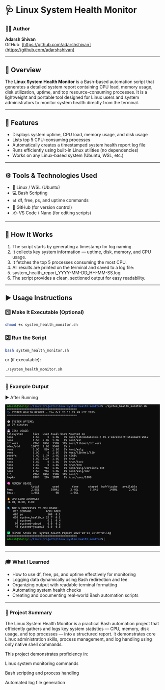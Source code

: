 # 🩺 Linux System Health Monitor

### 👨‍💻 Author
**Adarsh Shivan**<br>GitHub: [https://github.com/adarshshivan](https://github.com/adarshshivan)

---

## 📘 Overview
The **Linux System Health Monitor** is a Bash-based automation script that generates a detailed system report containing CPU load, memory usage, disk utilization, uptime, and top resource-consuming processes.
It is a lightweight and portable tool designed for Linux users and system administrators to monitor system health directly from the terminal.

---

## 🧰 Features
- Displays system uptime, CPU load, memory usage, and disk usage
- Lists top 5 CPU-consuming processes
- Automatically creates a timestamped system health report log file
- Runs efficiently using built-in Linux utilities (no dependencies)
- Works on any Linux-based system (Ubuntu, WSL, etc.)

---

## ⚙️ Tools & Technologies Used
- 🐧 Linux / WSL (Ubuntu)
- 💻 Bash Scripting
- 📊 df, free, ps, and uptime commands
- 🧾 GitHub (for version control)
- ✍️ VS Code / Nano (for editing scripts)

---

## 🧩 How It Works
1. The script starts by generating a timestamp for log naming.
2. It collects key system information — uptime, disk, memory, and CPU usage.
3. It fetches the top 5 processes consuming the most CPU.
4. All results are printed on the terminal and saved to a log file:
5. system_health_report_YYYY-MM-DD_HH-MM-SS.log
6. The script provides a clean, sectioned output for easy readability.

---

## ▶️ Usage Instructions

### 1️⃣ Make It Executable (Optional)
```bash
chmod +x system_health_monitor.sh
```

### 2️⃣ Run the Script
```bash
bash system_health_monitor.sh
```

or (if executable):

```bash
./system_health_monitor.sh
```

---

### 📂 Example Output

▶️ After Running

![After Output Screenshot](./images/health.png)

---

### 🎓 What I Learned

- How to use df, free, ps, and uptime effectively for monitoring
- Logging data dynamically using Bash redirection and tee
- Organizing output with readable terminal formatting
- Automating system health checks
- Creating and documenting real-world Bash automation scripts

---

### 🧠 Project Summary

The Linux System Health Monitor is a practical Bash automation project that efficiently gathers and logs key system statistics — CPU, memory, disk usage, and top processes — into a structured report.
It demonstrates core Linux administration skills, process management, and log handling using only native shell commands.

This project demonstrates proficiency in:

Linux system monitoring commands

Bash scripting and process handling

Automated log file generation
